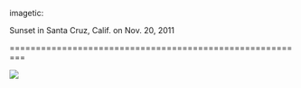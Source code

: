 <!--
id: 13187871872
link: http://tumblr.atmos.org/post/13187871872/santacruzsunset
slug: santacruzsunset
date: Tue Nov 22 2011 19:09:39 GMT-0800 (PST)
publish: 2011-11-022
tags: 
title: imagetic:

Sunset in Santa Cruz, Calif. on Nov. 20, 2011

-->


imagetic:

Sunset in Santa Cruz, Calif. on Nov. 20, 2011

=========================================================

![](http://24.media.tumblr.com/tumblr_lv3b20qmvs1qz4luno1_1280.jpg)

